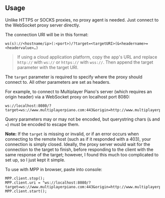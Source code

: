 ## Usage

Unlike HTTPS or SOCKS proxies, no proxy agent is needed. Just connect to the WebSocket proxy server directly.

The connection URI will be in this format:
```
ws(s)://<hostname/ip>(:<port>)/?target=<targetURI>(&<headername>=<headervalue>…)
```

> If using a cloud application platform, copy the app's URL and replace `http://` with `ws://` or `https://` with `wss://`. Then append the target parameter with the target URI.

The `target` parameter is required to specify where the proxy should connect to. All other parameters are set as headers.

For example, to connect to Multiplayer Piano's server (which requires an origin header) via a WebSocket proxy on localhost port 8080:
```
ws://localhost:8080/?target=ws://www.multiplayerpiano.com:443&origin=http://www.multiplayerpiano.com
```

Query parameters may or may not be encoded, but querystring chars (`&` and `=`) must be encoded to escape them.

**Note:** If the `target` is missing or invalid, or if an error occurs when connecting to the remote host (such as if it responded with a 403), your connection is simply closed. Ideally, the proxy server would wait for the connection to the target to finish, before responding to the client with the same response of the target; however, I found this much too complicated to set up, so I just kept it simple.

To use with MPP in browser, paste into console:

```
MPP.client.stop();
MPP.client.uri = "ws://localhost:8080/?target=ws://www.multiplayerpiano.com:443&origin=http://www.multiplayerpiano.com";
MPP.client.start();
```

